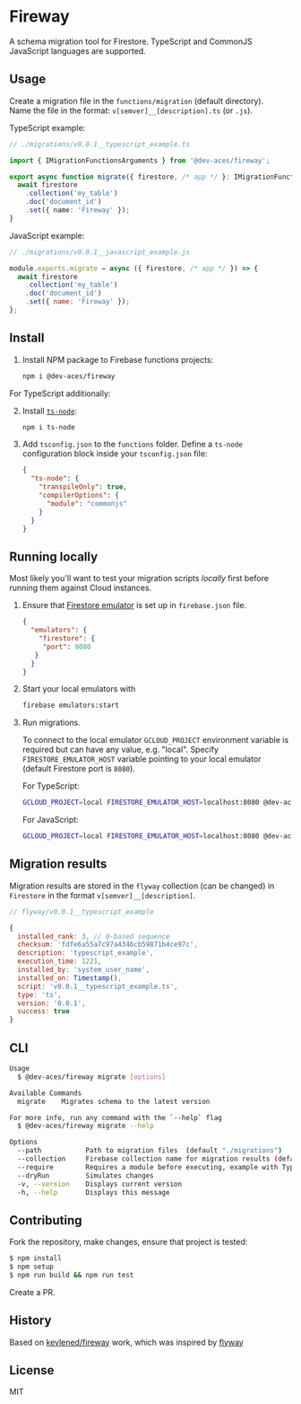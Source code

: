 # Fireway

A schema migration tool for Firestore.
TypeScript and CommonJS JavaScript languages are supported.

## Usage

Create a migration file in the `functions/migration` (default directory).  
Name the file in the format: `v[semver]__[description].ts` (or `.js`).

TypeScript example:

```ts
// ./migrations/v0.0.1__typescript_example.ts

import { IMigrationFunctionsArguments } from '@dev-aces/fireway';

export async function migrate({ firestore, /* app */ }: IMigrationFunctionsArguments) {
  await firestore
    .collection('my_table')
    .doc('document_id')
    .set({ name: 'Fireway' });
}
```

JavaScript example:

```js
// ./migrations/v0.0.1__javascript_example.js

module.exports.migrate = async ({ firestore, /* app */ }) => {
  await firestore
    .collection('my_table')
    .doc('document_id')
    .set({ name: 'Fireway' });
};
```

## Install

1. Install NPM package to Firebase functions projects:

    ```bash
    npm i @dev-aces/fireway
    ```

For TypeScript additionally:

2. Install [`ts-node`](https://www.npmjs.com/package/ts-node): 

    ```bash
    npm i ts-node
    ```
3. Add `tsconfig.json` to the `functions` folder. Define a `ts-node` configuration block inside your `tsconfig.json` file:

   ```json
   {
     "ts-node": {
       "transpileOnly": true,
       "compilerOptions": {
         "module": "commonjs"
       }
     }
   }
   ```

## Running locally

Most likely you'll want to test your migration scripts _locally_ first before running them against Cloud instances.

1. Ensure that [Firestore emulator](https://firebase.google.com/docs/emulator-suite/connect_firestore) is set up in `firebase.json` file.

   ```json
   {
     "emulators": {
       "firestore": {
        "port": 8080
      }
     }
   }
   ```

2. Start your local emulators with

   ```bash
   firebase emulators:start
   ```

3. Run migrations.

   To connect to the local emulator `GCLOUD_PROJECT` environment variable is required but can have any value, e.g. "local". Specify `FIRESTORE_EMULATOR_HOST` variable pointing to your local emulator (default Firestore port is `8080`).

   For TypeScript:

   ```bash
   GCLOUD_PROJECT=local FIRESTORE_EMULATOR_HOST=localhost:8080 @dev-aces/fireway --require="ts-node/register" migrate
   ```

   For JavaScript:

   ```bash
   GCLOUD_PROJECT=local FIRESTORE_EMULATOR_HOST=localhost:8080 @dev-aces/fireway migrate
   ```

## Migration results

Migration results are stored in the `flyway` collection (can be changed) in `Firestore` in the format `v[semver]__[description]`.

```js
// flyway/v0.0.1__typescript_example

{
  installed_rank: 3, // 0-based sequence
  checksum: 'fdfe6a55a7c97a4346cb59871b4ce97c',
  description: 'typescript_example',
  execution_time: 1221,
  installed_by: 'system_user_name',
  installed_on: Timestamp(),
  script: 'v0.0.1__typescript_example.ts',
  type: 'ts',
  version: '0.0.1',
  success: true
}
```

## CLI

```bash
Usage
  $ @dev-aces/fireway migrate [options]

Available Commands
  migrate    Migrates schema to the latest version

For more info, run any command with the `--help` flag
  $ @dev-aces/fireway migrate --help

Options
  --path           Path to migration files  (default "./migrations")
  --collection     Firebase collection name for migration results (default "flyway")
  --require        Requires a module before executing, example with TypeScript compiler: @dev-aces/fireway --require="ts-node/register" migrate
  --dryRun         Simulates changes
  -v, --version    Displays current version
  -h, --help       Displays this message
```

## Contributing

Fork the repository, make changes, ensure that project is tested:

```bash
$ npm install
$ npm setup
$ npm run build && npm run test
```

Create a PR.

## History

Based on [kevlened/fireway](https://github.com/kevlened/fireway) work, which was inspired by [flyway](https://flywaydb.org/)

## License

MIT
